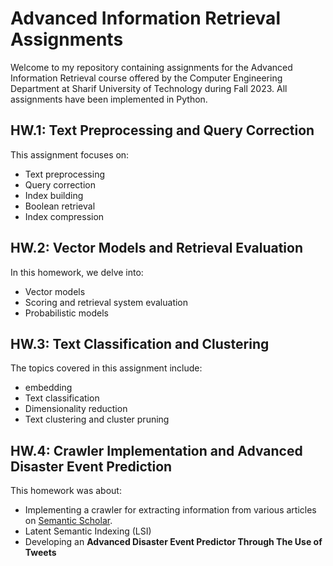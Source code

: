 # Advanced Information Retrieval Assignments

Welcome to my repository containing assignments for the Advanced Information Retrieval course offered by the Computer Engineering Department at Sharif University of Technology during Fall 2023. All assignments have been implemented in Python.

## HW.1: Text Preprocessing and Query Correction
This assignment focuses on:
- Text preprocessing
- Query correction
- Index building
- Boolean retrieval
- Index compression

## HW.2: Vector Models and Retrieval Evaluation
In this homework, we delve into:
- Vector models
- Scoring and retrieval system evaluation
- Probabilistic models

## HW.3: Text Classification and Clustering
The topics covered in this assignment include:
- embedding
- Text classification
- Dimensionality reduction
- Text clustering and cluster pruning

## HW.4: Crawler Implementation and Advanced Disaster Event Prediction
This homework was about:
- Implementing a crawler for extracting information from various articles on [Semantic Scholar](https://www.semanticscholar.org/).
- Latent Semantic Indexing (LSI)
- Developing an **Advanced Disaster Event Predictor Through The Use of Tweets**
